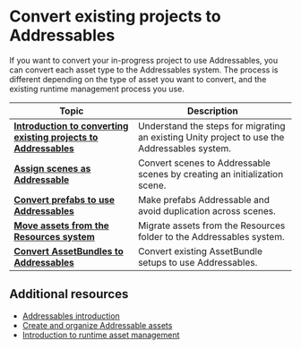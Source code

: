 # Convert existing projects to Addressables

If you want to convert your in-progress project to use Addressables, you can convert each asset type to the Addressables system. The process is different depending on the type of asset you want to convert, and the existing runtime management process you use.

|**Topic**|**Description**|
|---|---|
|**[Introduction to converting existing projects to Addressables](AddressableAssetsMigrationGuide.md)**|Understand the steps for migrating an existing Unity project to use the Addressables system.|
|**[Assign scenes as Addressable](convert-scene-data.md)**|Convert scenes to Addressable scenes by creating an initialization scene.|
|**[Convert prefabs to use Addressables](convert-prefabs.md)**|Make prefabs Addressable and avoid duplication across scenes.|
|**[Move assets from the Resources system](convert-resources-system.md)**|Migrate assets from the Resources folder to the Addressables system.|
|**[Convert AssetBundles to Addressables](convert-assetbundles.md)**|Convert existing AssetBundle setups to use Addressables.|

## Additional resources

* [Addressables introduction](AddressableAssetsOverview.md)
* [Create and organize Addressable assets](AddressableAssetsDevelopmentCycle.md)
* [Introduction to runtime asset management](xref:um-assets-managing-introduction)